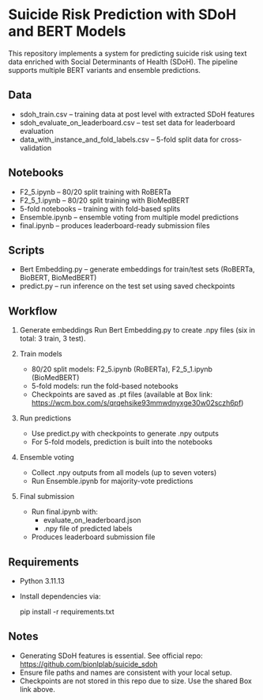 Suicide Risk Prediction with SDoH and BERT Models
====================================================

This repository implements a system for predicting suicide risk using text data enriched with Social Determinants of Health (SDoH). The pipeline supports multiple BERT variants and ensemble predictions.

Data
----
- sdoh_train.csv – training data at post level with extracted SDoH features
- sdoh_evaluate_on_leaderboard.csv – test set data for leaderboard evaluation
- data_with_instance_and_fold_labels.csv – 5-fold split data for cross-validation

Notebooks
---------
- F2_5.ipynb – 80/20 split training with RoBERTa
- F2_5_1.ipynb – 80/20 split training with BioMedBERT
- 5-fold notebooks – training with fold-based splits
- Ensemble.ipynb – ensemble voting from multiple model predictions
- final.ipynb – produces leaderboard-ready submission files

Scripts
-------
- Bert Embedding.py – generate embeddings for train/test sets (RoBERTa, BioBERT, BioMedBERT)
- predict.py – run inference on the test set using saved checkpoints

Workflow
--------
1. Generate embeddings
   Run Bert Embedding.py to create .npy files (six in total: 3 train, 3 test).

2. Train models
   - 80/20 split models: F2_5.ipynb (RoBERTa), F2_5_1.ipynb (BioMedBERT)
   - 5-fold models: run the fold-based notebooks
   - Checkpoints are saved as .pt files (available at Box link: https://wcm.box.com/s/qrqehsike93mmwdnyxge30w02sczh6pf)

3. Run predictions
   - Use predict.py with checkpoints to generate .npy outputs
   - For 5-fold models, prediction is built into the notebooks

4. Ensemble voting
   - Collect .npy outputs from all models (up to seven voters)
   - Run Ensemble.ipynb for majority-vote predictions

5. Final submission
   - Run final.ipynb with:
     - evaluate_on_leaderboard.json
     - .npy file of predicted labels
   - Produces leaderboard submission file

Requirements
------------
- Python 3.11.13
- Install dependencies via:

    pip install -r requirements.txt

Notes
-----
- Generating SDoH features is essential. See official repo: https://github.com/bionlplab/suicide_sdoh
- Ensure file paths and names are consistent with your local setup.
- Checkpoints are not stored in this repo due to size. Use the shared Box link above.
